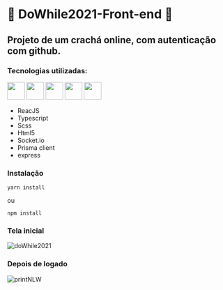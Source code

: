 # 🚀 DoWhile2021-Front-end 🚀

## Projeto de um crachá online, com autenticação com github.

### Tecnologias utilizadas:

<img height="40px" src="https://cdn.jsdelivr.net/gh/devicons/devicon/icons/react/react-original.svg" /> <img height="40px" src="https://cdn.jsdelivr.net/gh/devicons/devicon/icons/typescript/typescript-original.svg" /> <img height="40px" src="https://cdn.jsdelivr.net/gh/devicons/devicon/icons/sass/sass-original.svg" /> <img height="40px" src="https://cdn.jsdelivr.net/gh/devicons/devicon/icons/html5/html5-original.svg" /> <img height="40px" src="https://cdn.jsdelivr.net/gh/devicons/devicon/icons/socketio/socketio-original.svg" />

- ReacJS
- Typescript
- Scss
- Html5
- Socket.io 
- Prisma client
- express


### Instalação

```
yarn install
```
ou
```
npm install
```
### Tela inicial
![doWhile2021](https://user-images.githubusercontent.com/27507717/139941620-90395313-4c9b-4bc2-9bf2-689011d494f2.jpg)

### Depois de logado
![printNLW](https://user-images.githubusercontent.com/27507717/142765640-16e89402-5b9b-47e4-abee-c92d6964f79a.jpg)
